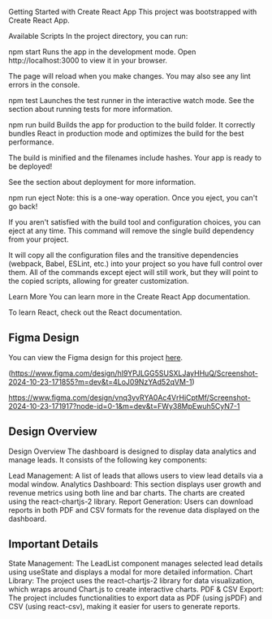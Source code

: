 Getting Started with Create React App
This project was bootstrapped with Create React App.

Available Scripts
In the project directory, you can run:

npm start
Runs the app in the development mode.
Open http://localhost:3000 to view it in your browser.

The page will reload when you make changes.
You may also see any lint errors in the console.

npm test
Launches the test runner in the interactive watch mode.
See the section about running tests for more information.

npm run build
Builds the app for production to the build folder.
It correctly bundles React in production mode and optimizes the build for the best performance.

The build is minified and the filenames include hashes.
Your app is ready to be deployed!

See the section about deployment for more information.

npm run eject
Note: this is a one-way operation. Once you eject, you can't go back!

If you aren't satisfied with the build tool and configuration choices, you can eject at any time. This command will remove the single build dependency from your project.

It will copy all the configuration files and the transitive dependencies (webpack, Babel, ESLint, etc.) into your project so you have full control over them. All of the commands except eject will still work, but they will point to the copied scripts, allowing for greater customization.

Learn More
You can learn more in the Create React App documentation.

To learn React, check out the React documentation.

## Figma Design

You can view the Figma design for this project [here](https://www.figma.com/design/OROxusQga7R8DhIsgPIrjt/Screenshot-2024-10-23-171833?node-id=0-1&m=dev&t=ep5JqrDXoaMOV5nu-1).

(https://www.figma.com/design/hI9YPJLGG5SUSXLJayHHuQ/Screenshot-2024-10-23-171855?m=dev&t=4LoJ09NzYAd52qVM-1)

https://www.figma.com/design/vnq3yvRYA0Ac4VrHiCptMf/Screenshot-2024-10-23-171917?node-id=0-1&m=dev&t=FWy38MpEwuh5CyN7-1

## Design Overview

Design Overview
The dashboard is designed to display data analytics and manage leads. It consists of the following key components:

Lead Management: A list of leads that allows users to view lead details via a modal window.
Analytics Dashboard: This section displays user growth and revenue metrics using both line and bar charts. The charts are created using the react-chartjs-2 library.
Report Generation: Users can download reports in both PDF and CSV formats for the revenue data displayed on the dashboard.

## Important Details

State Management: The LeadList component manages selected lead details using useState and displays a modal for more detailed information.
Chart Library: The project uses the react-chartjs-2 library for data visualization, which wraps around Chart.js to create interactive charts.
PDF & CSV Export: The project includes functionalities to export data as PDF (using jsPDF) and CSV (using react-csv), making it easier for users to generate reports.
